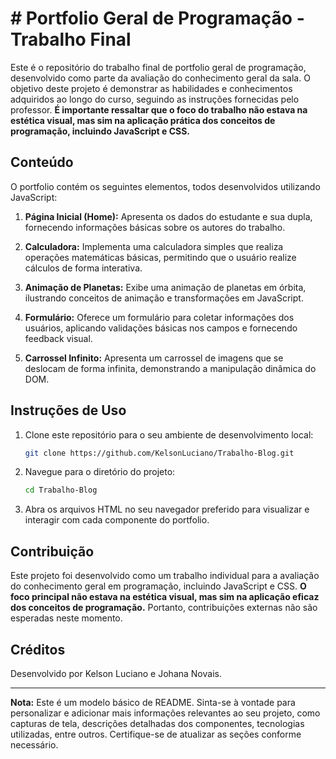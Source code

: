 # # Portfolio Geral de Programação - Trabalho Final

Este é o repositório do trabalho final de portfolio geral de programação, desenvolvido como parte da avaliação do conhecimento geral da sala. O objetivo deste projeto é demonstrar as habilidades e conhecimentos adquiridos ao longo do curso, seguindo as instruções fornecidas pelo professor. **É importante ressaltar que o foco do trabalho não estava na estética visual, mas sim na aplicação prática dos conceitos de programação, incluindo JavaScript e CSS.**

## Conteúdo

O portfolio contém os seguintes elementos, todos desenvolvidos utilizando JavaScript:

1. **Página Inicial (Home):** Apresenta os dados do estudante e sua dupla, fornecendo informações básicas sobre os autores do trabalho.

2. **Calculadora:** Implementa uma calculadora simples que realiza operações matemáticas básicas, permitindo que o usuário realize cálculos de forma interativa.

3. **Animação de Planetas:** Exibe uma animação de planetas em órbita, ilustrando conceitos de animação e transformações em JavaScript.

4. **Formulário:** Oferece um formulário para coletar informações dos usuários, aplicando validações básicas nos campos e fornecendo feedback visual.

5. **Carrossel Infinito:** Apresenta um carrossel de imagens que se deslocam de forma infinita, demonstrando a manipulação dinâmica do DOM.

## Instruções de Uso

1. Clone este repositório para o seu ambiente de desenvolvimento local:

   ```bash
   git clone https://github.com/KelsonLuciano/Trabalho-Blog.git
   ```

2. Navegue para o diretório do projeto:

   ```bash
   cd Trabalho-Blog
   ```

3. Abra os arquivos HTML no seu navegador preferido para visualizar e interagir com cada componente do portfolio.

## Contribuição

Este projeto foi desenvolvido como um trabalho individual para a avaliação do conhecimento geral em programação, incluindo JavaScript e CSS. **O foco principal não estava na estética visual, mas sim na aplicação eficaz dos conceitos de programação.** Portanto, contribuições externas não são esperadas neste momento.

## Créditos

Desenvolvido por Kelson Luciano e Johana Novais.

---

**Nota:** Este é um modelo básico de README. Sinta-se à vontade para personalizar e adicionar mais informações relevantes ao seu projeto, como capturas de tela, descrições detalhadas dos componentes, tecnologias utilizadas, entre outros. Certifique-se de atualizar as seções conforme necessário.
